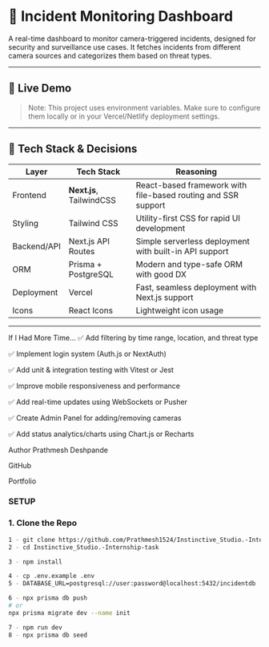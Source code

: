 # 🚨 Incident Monitoring Dashboard

A real-time dashboard to monitor camera-triggered incidents, designed for security and surveillance use cases. It fetches incidents from different camera sources and categorizes them based on threat types.

---

## 🔗 Live Demo

> Note: This project uses environment variables. Make sure to configure them locally or in your Vercel/Netlify deployment settings.

---

## 🧠 Tech Stack & Decisions

| Layer         | Tech Stack             | Reasoning                                                      |
|--------------|------------------------|----------------------------------------------------------------|
| Frontend     | **Next.js**, TailwindCSS | React-based framework with file-based routing and SSR support |
| Styling      | Tailwind CSS           | Utility-first CSS for rapid UI development                    |
| Backend/API  | Next.js API Routes     | Simple serverless deployment with built-in API support         |
| ORM          | Prisma + PostgreSQL    | Modern and type-safe ORM with good DX                         |
| Deployment   | Vercel                 | Fast, seamless deployment with Next.js support                |
| Icons        | React Icons            | Lightweight icon usage                                         |

---


 If I Had More Time...
✅ Add filtering by time range, location, and threat type

✅ Implement login system (Auth.js or NextAuth)

✅ Add unit & integration testing with Vitest or Jest

✅ Improve mobile responsiveness and performance

✅ Add real-time updates using WebSockets or Pusher

✅ Create Admin Panel for adding/removing cameras

✅ Add status analytics/charts using Chart.js or Recharts


 Author
Prathmesh Deshpande

GitHub

Portfolio

### SETUP
### 1. Clone the Repo

```bash
1 - git clone https://github.com/Prathmesh1524/Instinctive_Studio.-Internship-task.git
2 - cd Instinctive_Studio.-Internship-task

3 - npm install

4 - cp .env.example .env
5 - DATABASE_URL=postgresql://user:password@localhost:5432/incidentdb

6 - npx prisma db push
# or
npx prisma migrate dev --name init

7 - npm run dev
8 - npx prisma db seed



